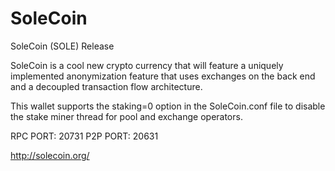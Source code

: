 SoleCoin
========


SoleCoin (SOLE) Release

SoleCoin is a cool new crypto currency that will feature a uniquely implemented anonymization feature that uses exchanges on the back end and a decoupled transaction flow architecture.

This wallet supports the staking=0 option in the SoleCoin.conf file to disable the stake miner thread for pool and exchange operators.


RPC PORT: 20731
P2P PORT: 20631

http://solecoin.org/
